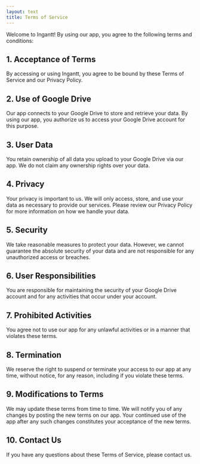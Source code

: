 ```yaml
---
layout: text
title: Terms of Service
---
```


Welcome to Ingantt! By using our app, you agree to the following terms and conditions:

## 1. Acceptance of Terms

By accessing or using Ingantt, you agree to be bound by these Terms of Service and our Privacy Policy.

## 2. Use of Google Drive

Our app connects to your Google Drive to store and retrieve your data. By using our app, you authorize us to access your Google Drive account for this purpose.

## 3. User Data

You retain ownership of all data you upload to your Google Drive via our app. We do not claim any ownership rights over your data.

## 4. Privacy

Your privacy is important to us. We will only access, store, and use your data as necessary to provide our services. Please review our Privacy Policy for more information on how we handle your data.

## 5. Security

We take reasonable measures to protect your data. However, we cannot guarantee the absolute security of your data and are not responsible for any unauthorized access or breaches.

## 6. User Responsibilities

You are responsible for maintaining the security of your Google Drive account and for any activities that occur under your account.

## 7. Prohibited Activities

You agree not to use our app for any unlawful activities or in a manner that violates these terms.

## 8. Termination

We reserve the right to suspend or terminate your access to our app at any time, without notice, for any reason, including if you violate these terms.

## 9. Modifications to Terms

We may update these terms from time to time. We will notify you of any changes by posting the new terms on our app. Your continued use of the app after any such changes constitutes your acceptance of the new terms.

## 10. Contact Us

If you have any questions about these Terms of Service, please contact us.
